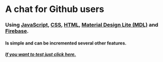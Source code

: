 # A chat for Github users

### Using [JavaScript](https://github.com/topics/javascript "JavaScript"), [CSS](https://github.com/topics/css "CSS"), [HTML](https://github.com/topics/html "HTML"), [Material Design Lite (MDL)](https://getmdl.io/components/ "Material Design Lite (MDL)") and [Firebase](https://firebase.google.com/ "Firebase").


#### Is simple and can be incremented several other features.


##### [If you want to test just click here.](https://chat-github-3c9a6.web.app/ "click here")
